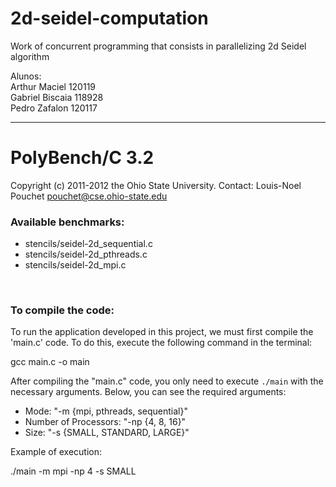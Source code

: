 # 2d-seidel-computation
Work of concurrent programming that consists in parallelizing 2d Seidel algorithm

Alunos:<br>
Arthur Maciel   120119<br>
Gabriel Biscaia 118928<br>
Pedro Zafalon   120117<br>

* * * * * * * * * *
<h1>PolyBench/C 3.2</h1>

Copyright (c) 2011-2012 the Ohio State University.
Contact: Louis-Noel Pouchet <pouchet@cse.ohio-state.edu>


<h3>Available benchmarks:</h3>

* stencils/seidel-2d_sequential.c
* stencils/seidel-2d_pthreads.c
* stencils/seidel-2d_mpi.c

<br>
<h3>To compile the code:</h3>

To run the application developed in this project, we must first compile the 'main.c' code. To do this, execute the following command in the terminal:


gcc main.c -o main


After compiling the "main.c" code, you only need to execute `./main` with the necessary arguments. Below, you can see the required arguments:

- Mode: "-m {mpi, pthreads, sequential}"
- Number of Processors: "-np {4, 8, 16}"
- Size: "-s {SMALL, STANDARD, LARGE}"

Example of execution:

./main -m mpi -np 4 -s SMALL

<br>


